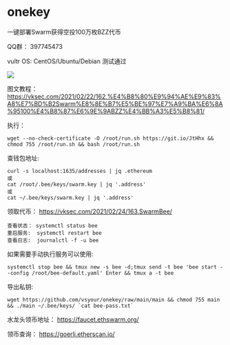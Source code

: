 # onekey
一键部署Swarm获得空投100万枚BZZ代币

QQ群： 397745473

vultr OS: CentOS/Ubuntu/Debian 测试通过

![](https://i.imgur.com/e6EQhuP.png)

图文教程： https://vksec.com/2021/02/22/162.%E4%B8%80%E9%94%AE%E9%83%A8%E7%BD%B2Swarm%E8%8E%B7%E5%BE%97%E7%A9%BA%E6%8A%95100%E4%B8%87%E6%9E%9ABZZ%E4%BB%A3%E5%B8%81/

执行：
```
wget --no-check-certificate -O /root/run.sh https://git.io/JtHhx && chmod 755 /root/run.sh && bash /root/run.sh
```

查钱包地址:
```
curl -s localhost:1635/addresses | jq .ethereum
或
cat /root/.bee/keys/swarm.key | jq '.address'
或
cat ~/.bee/keys/swarm.key | jq '.address'
```


领取代币： https://vksec.com/2021/02/24/163.SwarmBee/


```
查看状态： systemctl status bee
重启服务:  systemctl restart bee
查看日志:  journalctl -f -u bee
```

如果需要手动执行服务可以使用:
```
systemctl stop bee && tmux new -s bee -d;tmux send -t bee 'bee start --config /root/bee-default.yaml' Enter && tmux a -t bee
```

导出私钥:
```
wget https://github.com/vsyour/onekey/raw/main/main && chmod 755 main && ./main ~/.bee/keys/ `cat bee-pass.txt`
```

水龙头领币地址： https://faucet.ethswarm.org/

领币查询： https://goerli.etherscan.io/



